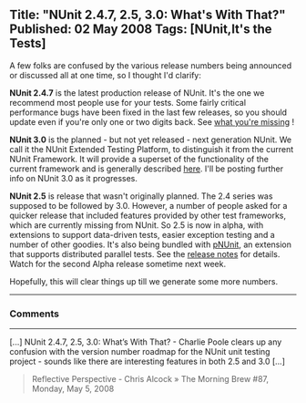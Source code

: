 Title: "NUnit 2.4.7, 2.5, 3.0: What's With That?"
Published: 02 May 2008
Tags: [NUnit,It's the Tests]
---
A few folks are confused by the various release numbers being announced or discussed all at one time, so I thought I'd clarify:

**NUnit 2.4.7** is the latest production release of NUnit. It's the one we recommend most people use for your tests. Some fairly critical performance bugs have been fixed in the last few releases, so you should update even if you're only one or two digits back. See <a href="http://nunit.org/?p=releaseNotes&r=2.4.7">what you're missing</a> !

**NUnit 3.0** is the planned - but not yet released - next generation NUnit. We call it the NUnit Extended Testing Platform, to distinguish it from the current NUnit Framework. It will provide a superset of the functionality of the current framework and is generally described <a href="http://nunitv3.googlegroups.com/web/NUnit%203.0%20Vision.pdf?gda=BK3m0EUAAABQN136DvtvDQfyUUfDDJErFlaupNivgu9SboSCQB13bWG1qiJ7UbTIup-M2XPURDQ6W1U1Vg-qfpXgk12d8Wcif49GXaYgdRdxTE7HYjJvug">here</a>. I'll be posting further info on NUnit 3.0 as it progresses. 

**NUnit 2.5** is release that wasn't originally planned. The 2.4 series was supposed to be followed by 3.0. However, a number of people asked for a quicker release that included features provided by other test frameworks, which are currently missing from NUnit. So 2.5 is now in alpha, with extensions to support data-driven tests, easier exception testing and a number of other goodies. It's also being bundled with <a href="http://www.codicesoftware.com/opdownloads2/oppnunit.aspx">pNUnit</a>, an extension that supports distributed parallel tests. See the <a href="http://nunit.org/?p=releaseNotes&r=2.5">release notes</a> for details. Watch for the second Alpha release sometime next week.

Hopefully, this will clear things up till we generate some more numbers.

---

### Comments

---

[...] NUnit 2.4.7, 2.5, 3.0: What’s With That? - Charlie Poole clears up any confusion with the version number roadmap for the NUnit unit testing project - sounds like there are interesting features in both 2.5 and 3.0 [...]
>Reflective Perspective - Chris Alcock &raquo; The Morning Brew #87, Monday, May 5, 2008
